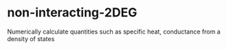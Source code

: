 # non-interacting-2DEG
Numerically calculate quantities such as specific heat, conductance from a density of states

